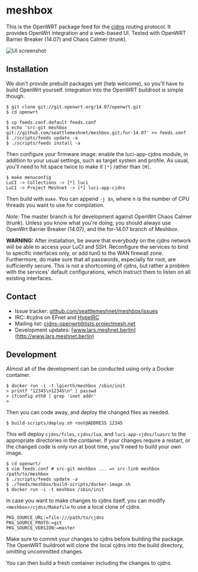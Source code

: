 meshbox
=======

This is the OpenWRT package feed for the [cjdns][cjdns] routing protocol. It provides OpenWrt integration and a web-based UI. Tested with OpenWRT Barrier Breaker (14.07) and Chaos Calmer (trunk).

![UI screenshot](https://github.com/SeattleMeshnet/meshbox/raw/ee9340a6421fe0342eda44b23028143923bb65ee/screenshot.png)

[meshbox]: http://fund.meshwith.me
[cjdns]: https://github.com/cjdelisle/cjdns


Installation
------------

We don't provide prebuilt packages yet (help welcome), so you'll have to build OpenWrt yourself. Integration into the OpenWRT buildroot is simple though.

    $ git clone git://git.openwrt.org/14.07/openwrt.git
    $ cd openwrt

    $ cp feeds.conf.default feeds.conf
    $ echo 'src-git meshbox git://github.com/seattlemeshnet/meshbox.git;for-14.07' >> feeds.conf
    $ ./scripts/feeds update -a
    $ ./scripts/feeds install -a

Then configure your firmware image: enable the luci-app-cjdns module, in addition to your usual settings, such as target system and profile. As usual, you'll need to hit space twice to make it `[*]` rather than `[M]`.

    $ make menuconfig
    LuCI -> Collections -> [*] luci
    LuCI -> Project Meshnet -> [*] luci-app-cjdns

Then build with `make`. You can append `-j $n`, where n is the number of CPU threads you want to use for compilation.

*Note:* The master branch is for development against OpenWrt Chaos Calmer (trunk). Unless you know what you're doing, you should always use OpenWrt Barrier Breaker (14.07), and the for-14.07 branch of Meshbox.

**WARNING:** After installation, be aware that everybody on the cjdns network will be able to access your LuCI and SSH. Reconfigure the services to bind to specific interfaces only, or add tun0 to the WAN firewall zone. Furthermore, do make sure that all passwords, especially for root, are sufficiently secure. This is not a shortcoming of cjdns, but rather a problem with the services' default configurations, which instruct them to listen on all existing interfaces.


Contact
-------

- Issue tracker: [github.com/seattlemeshnet/meshbox/issues](https://github.com/seattlemeshnet/meshbox/issues)
- IRC: #cjdns on EFnet and [HypeIRC](https://wiki.projectmeshnet.org/HypeIRC)
- Mailing list: [cjdns-openwrt@lists.projectmesh.net](https://lists.projectmesh.net/pipermail/cjdns-openwrt/)
- Development updates: [www.lars.meshnet.berlin](http://www.lars.meshnet.berlin)


Development
-----------

Almost all of the development can be conducted using only a Docker container.

```
$ docker run -i -t lgierth/meshbox /sbin/init
> printf "12345\n12345\n" | passwd
> ifconfig eth0 | grep 'inet addr'
>
```

Then you can code away, and deploy the changed files as needed.

```
$ build-scripts/deploy.sh root@ADDRESS 12345
```

This will deploy `cjdns/files`, `cjdns/lua`, and `luci-app-cjdns/luasrc` to the appropriate directories in the container. If your changes require a restart, or the changed code is only run at boot time, you'll need to build your own image.

```
$ cd openwrt/
$ vim feeds.conf # src-git meshbox ... => src-link meshbox /path/to/meshbox
$ ./scripts/feeds update -a
$ ./feeds/meshbox/build-scripts/docker-image.sh
$ docker run -i -t meshbox /sbin/init
```

In case you want to make changes to cjdns itself, you can modify `<meshbox>/cjdns/Makefile` to use a local clone of cjdns.

```
PKG_SOURCE_URL:=file:///path/to/cjdns
PKG_SOURCE_PROTO:=git
PKG_SOURCE_VERSION:=master
```

Make sure to commit your changes to cjdns before building the package. The OpenWRT buildroot will clone the local cjdns into the build directory, omitting uncommitted changes.

You can then build a fresh container including the changes to cjdns.
